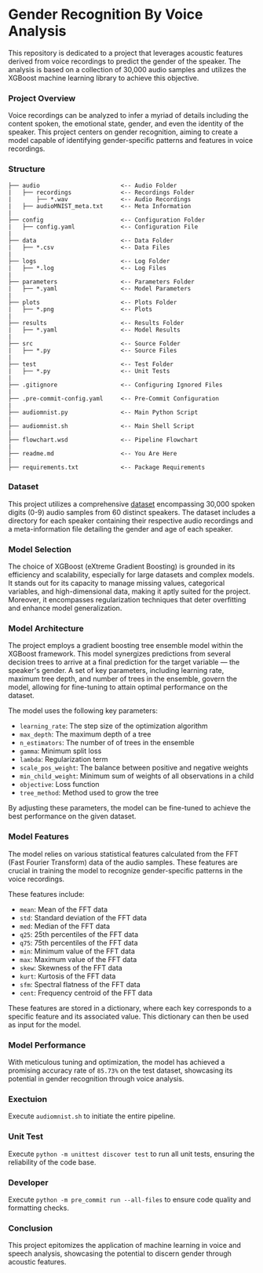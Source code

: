 # Gender Recognition By Voice Analysis
This repository is dedicated to a project that leverages acoustic features derived from voice recordings to predict the gender of the speaker. The analysis is based on a collection of 30,000 audio samples and utilizes the XGBoost machine learning library to achieve this objective. 

### Project Overview
Voice recordings can be analyzed to infer a myriad of details including the content spoken, the emotional state, gender, and even the identity of the speaker. This project centers on gender recognition, aiming to create a model capable of identifying gender-specific patterns and features in voice recordings.

### Structure
```
├── audio                       <-- Audio Folder
|   ├── recordings              <-- Recordings Folder
|       ├── *.wav               <-- Audio Recordings
|   ├── audioMNIST_meta.txt     <-- Meta Information
|
├── config                      <-- Configuration Folder
|   ├── config.yaml             <-- Configuration File
|
├── data                        <-- Data Folder
|   ├── *.csv                   <-- Data Files
|
├── logs                        <-- Log Folder
|   ├── *.log                   <-- Log Files
|
├── parameters                  <-- Parameters Folder
|   ├── *.yaml                  <-- Model Parameters
|
├── plots                       <-- Plots Folder
|   ├── *.png                   <-- Plots
|
├── results                     <-- Results Folder
|   ├── *.yaml                  <-- Model Results
|
├── src                         <-- Source Folder
|   ├── *.py                    <-- Source Files
|
├── test                        <-- Test Folder
|   ├── *.py                    <-- Unit Tests
|
├── .gitignore                  <-- Configuring Ignored Files
|
├── .pre-commit-config.yaml     <-- Pre-Commit Configuration
|
├── audiomnist.py               <-- Main Python Script
|
├── audiomnist.sh               <-- Main Shell Script
|
├── flowchart.wsd               <-- Pipeline Flowchart
|
├── readme.md                   <-- You Are Here
|
├── requirements.txt            <-- Package Requirements
```

### Dataset
This project utilizes a comprehensive [dataset](https://www.kaggle.com/datasets/primaryobjects/voicegender) encompassing 30,000 spoken digits (0-9) audio samples from 60 distinct speakers. The dataset includes a directory for each speaker containing their respective audio recordings and a meta-information file detailing the gender and age of each speaker.

### Model Selection
The choice of XGBoost (eXtreme Gradient Boosting) is grounded in its efficiency and scalability, especially for large datasets and complex models. It stands out for its capacity to manage missing values, categorical variables, and high-dimensional data, making it aptly suited for the project. Moreover, it encompasses regularization techniques that deter overfitting and enhance model generalization. 

### Model Architecture
The project employs a gradient boosting tree ensemble model within the XGBoost framework. This model synergizes predictions from several decision trees to arrive at a final prediction for the target variable — the speaker's gender. A set of key parameters, including learning rate, maximum tree depth, and number of trees in the ensemble, govern the model, allowing for fine-tuning to attain optimal performance on the dataset.

The model uses the following key parameters:

- `learning_rate`: The step size of the optimization algorithm
- `max_depth`: The maximum depth of a tree
- `n_estimators`: The number of of trees in the ensemble
- `gamma`: Minimum split loss
- `lambda`: Regularization term
- `scale_pos_weight`: The balance between positive and negative weights
- `min_child_weight`: Minimum sum of weights of all observations in a child
- `objective`: Loss function
- `tree_method`: Method used to grow the tree

By adjusting these parameters, the model can be fine-tuned to achieve the best performance on the given dataset.

### Model Features
The model relies on various statistical features calculated from the FFT (Fast Fourier Transform) data of the audio samples. These features are crucial in training the model to recognize gender-specific patterns in the voice recordings.

These features include:

- `mean`: Mean of the FFT data
- `std`: Standard deviation of the FFT data
- `med`: Median of the FFT data
- `q25`: 25th percentiles of the FFT data
- `q75`: 75th percentiles of the FFT data
- `min`: Minimum value of the FFT data
- `max`: Maximum value of the FFT data
- `skew`: Skewness of the FFT data
- `kurt`: Kurtosis of the FFT data
- `sfm`: Spectral flatness of the FFT data
- `cent`: Frequency centroid of the FFT data

These features are stored in a dictionary, where each key corresponds to a specific feature and its associated value. This dictionary can then be used as input for the model.

### Model Performance
With meticulous tuning and optimization, the model has achieved a promising accuracy rate of `85.73%` on the test dataset, showcasing its potential in gender recognition through voice analysis.

### Exectuion
Execute `audiomnist.sh` to initiate the entire pipeline.

### Unit Test
Execute `python -m unittest discover test` to run all unit tests, ensuring the reliability of the code base.

### Developer
Execute `python -m pre_commit run --all-files` to ensure code quality and formatting checks.

### Conclusion
This project epitomizes the application of machine learning in voice and speech analysis, showcasing the potential to discern gender through acoustic features.
